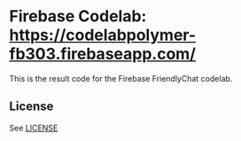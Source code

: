 # Firebase Codelab: https://codelabpolymer-fb303.firebaseapp.com/
This is the result code for the Firebase FriendlyChat codelab.

## License
See [LICENSE](LICENSE)
